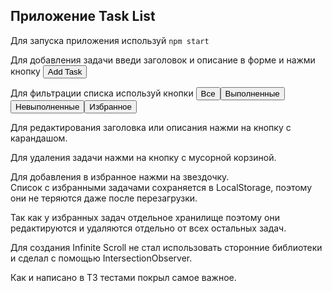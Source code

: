 ## Приложение Task List

Для запуска приложения используй `npm start`

Для добавления задачи введи заголовок и описание в форме и нажми кнопку <button>Add Task</button>

Для фильтрации списка используй кнопки <button>Все</button><button>Выполненные</button><button>Невыполненные</button><button>Избранное</button>

Для редактирования заголовка или описания нажми на кнопку с карандашом.

Для удаления задачи нажми на кнопку с мусорной корзиной.

Для добавления в избранное нажми на звездочку.  
Список с избранными задачами сохраняется в LocalStorage, поэтому они не теряются даже после перезагрузки.

Так как у избранных задач отдельное хранилище поэтому они редактируются и удаляются отдельно от всех остальных задач.

Для создания Infinite Scroll не стал использовать сторонние библиотеки и сделал с помощью IntersectionObserver.

Как и написано в ТЗ тестами покрыл самое важное. 
